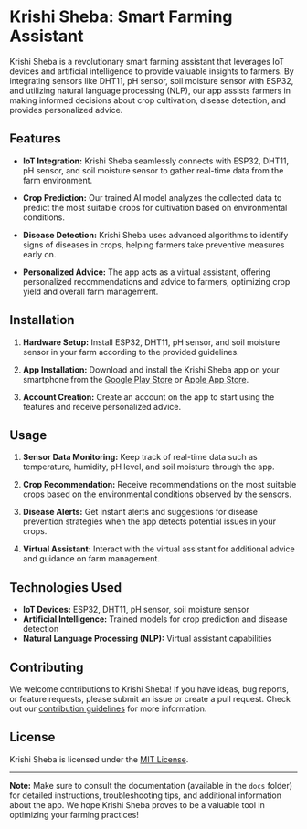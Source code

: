 # Krishi Sheba: Smart Farming Assistant

Krishi Sheba is a revolutionary smart farming assistant that leverages IoT devices and artificial intelligence to provide valuable insights to farmers. By integrating sensors like DHT11, pH sensor, soil moisture sensor with ESP32, and utilizing natural language processing (NLP), our app assists farmers in making informed decisions about crop cultivation, disease detection, and provides personalized advice.

## Features

- **IoT Integration:** Krishi Sheba seamlessly connects with ESP32, DHT11, pH sensor, and soil moisture sensor to gather real-time data from the farm environment.

- **Crop Prediction:** Our trained AI model analyzes the collected data to predict the most suitable crops for cultivation based on environmental conditions.

- **Disease Detection:** Krishi Sheba uses advanced algorithms to identify signs of diseases in crops, helping farmers take preventive measures early on.

- **Personalized Advice:** The app acts as a virtual assistant, offering personalized recommendations and advice to farmers, optimizing crop yield and overall farm management.

## Installation

1. **Hardware Setup:** Install ESP32, DHT11, pH sensor, and soil moisture sensor in your farm according to the provided guidelines.

2. **App Installation:** Download and install the Krishi Sheba app on your smartphone from the [Google Play Store](https://play.google.com/store) or [Apple App Store](https://apps.apple.com).

3. **Account Creation:** Create an account on the app to start using the features and receive personalized advice.

## Usage

1. **Sensor Data Monitoring:** Keep track of real-time data such as temperature, humidity, pH level, and soil moisture through the app.

2. **Crop Recommendation:** Receive recommendations on the most suitable crops based on the environmental conditions observed by the sensors.

3. **Disease Alerts:** Get instant alerts and suggestions for disease prevention strategies when the app detects potential issues in your crops.

4. **Virtual Assistant:** Interact with the virtual assistant for additional advice and guidance on farm management.

## Technologies Used

- **IoT Devices:** ESP32, DHT11, pH sensor, soil moisture sensor
- **Artificial Intelligence:** Trained models for crop prediction and disease detection
- **Natural Language Processing (NLP):** Virtual assistant capabilities

## Contributing

We welcome contributions to Krishi Sheba! If you have ideas, bug reports, or feature requests, please submit an issue or create a pull request. Check out our [contribution guidelines](CONTRIBUTING.md) for more information.

## License

Krishi Sheba is licensed under the [MIT License](LICENSE).

---

**Note:** Make sure to consult the documentation (available in the `docs` folder) for detailed instructions, troubleshooting tips, and additional information about the app. We hope Krishi Sheba proves to be a valuable tool in optimizing your farming practices!
